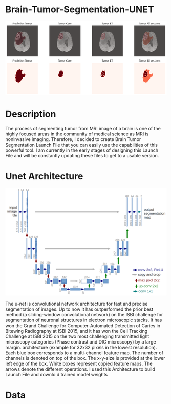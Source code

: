 # Brain-Tumor-Segmentation-UNET

<img src="https://github.com/arash-mehrzadi/Brain-Tumor-Segmentation-UNET/blob/master/Sample/predict%20output.png" width="whatever" height="whatever">

# Description
The process of segmenting tumor from MRI image of a brain is one of the highly focused areas in the community of medical science as MRI is noninvasive imaging. Therefore, I decided to create Brain Tumor Segmentation Launch File that you can easily use the capabilities of this powerful tool. I am currently in the early stages of designing this Launch File and will be constantly updating these files to get to a usable version.
# Unet Architecture

<img src="https://github.com/arash-mehrzadi/Brain-Tumor-Segmentation-UNET/blob/master/_/u-net-architecture.png" width="whatever" height="whatever">

The u-net is convolutional network architecture for fast and precise segmentation of images. Up to now it has outperformed the prior best method (a sliding-window convolutional network) on the ISBI challenge for segmentation of neuronal structures in electron microscopic stacks. It has won the Grand Challenge for Computer-Automated Detection of Caries in Bitewing Radiography at ISBI 2015, and it has won the Cell Tracking Challenge at ISBI 2015 on the two most challenging transmitted light microscopy categories (Phase contrast and DIC microscopy) by a large margin.
architecture (example for 32x32 pixels in the lowest resolution). Each blue box corresponds to a multi-channel feature map. The number of channels is denoted on top of the box. The x-y-size is provided at the lower left edge of the box. White boxes represent copied feature maps. The arrows denote the different operations.
I used this Architecture to build Launch File and downlo d trained model weights 

# Data
